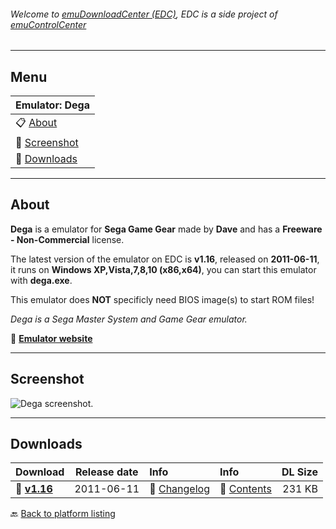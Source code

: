 ###### Welcome to [emuDownloadCenter (EDC)](https://github.com/PhoenixInteractiveNL/emuDownloadCenter/wiki/), EDC is a side project of [emuControlCenter](https://github.com/PhoenixInteractiveNL/emuControlCenter/wiki/)
***
## Menu
| **Emulator: Dega** |
|:---------|
| :clipboard: [About](#about) |
| :sunrise: [Screenshot](#screenshot) |
| :floppy_disk: [Downloads](#downloads) |
***
## About
**Dega** is a emulator for **Sega Game Gear** made by **Dave** and has a **Freeware - Non-Commercial** license.

The latest version of the emulator on EDC is **v1.16**, released on **2011-06-11**, it runs on **Windows XP,Vista,7,8,10 (x86,x64)**, you can start this emulator with **dega.exe**.

This emulator does **NOT** specificly need BIOS image(s) to start ROM files!

_Dega is a Sega Master System and Game Gear emulator._

:link: [**Emulator website**](http://sourceforge.net/projects/dega/)
***
## Screenshot
![](https://raw.githubusercontent.com/PhoenixInteractiveNL/emuDownloadCenter/master/hooks/dega/screen.jpg "Dega screenshot.")
***
## Downloads
| Download | Release date  | Info       | Info       | DL Size    |
|:---------|:-------------:|:-----------|:-----------|-----------:|
| :floppy_disk: [**v1.16**](https://github.com/PhoenixInteractiveNL/edc-repo0003/raw/master/dega/1.16.7z) | 2011-06-11 | :page_facing_up: [Changelog](https://github.com/PhoenixInteractiveNL/edc-repo0003/blob/master/dega/1.16_changelog.txt) | :mag_right: [Contents](https://github.com/PhoenixInteractiveNL/edc-repo0003/blob/master/dega/1.16_contents.txt) | 231 KB |

:back: [Back to platform listing](https://github.com/PhoenixInteractiveNL/emuDownloadCenter/wiki/EDC-Platform-List)
